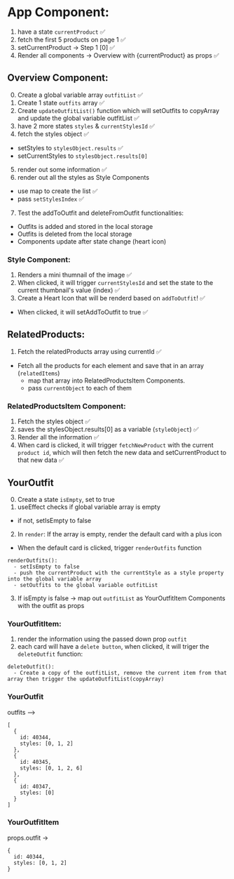 # App Component:
1. have a state `currentProduct` ✅
2. fetch the first 5 products on page 1 ✅
3. setCurrentProduct -> Step 1 [0] ✅
4. Render all components -> Overview with {currentProduct} as props ✅
                         
## Overview Component:
0. Create a global variable array `outfitList` ✅
1. Create 1 state `outfits` array ✅
2. Create `updateOutfitList()` function which will setOutfits to copyArray and update the global variable outfitList ✅
3. have 2 more states `styles` & `currentStylesId` ✅
4. fetch the styles object ✅
  - setStyles to `stylesObject.results` ✅
  - setCurrentStyles to `stylesObject.results[0]`
5. render out some information ✅
6. render out all the styles as Style Components
  - use map to create the list ✅
  - pass `setStylesIndex` ✅
7. Test the addToOutfit and deleteFromOutfit functionalities:
  - Outfits is added and stored in the local storage
  - Outfits is deleted from the local storage
  - Components update after state change (heart icon)
  
### Style Component:
1. Renders a mini thumnail of the image ✅
2. When clicked, it will trigger `currentStylesId` and set the state to the current thumbnail's value (index) ✅
3. Create a Heart Icon that will be renderd based on `addToOutfit`! ✅
  - When clicked, it will setAddToOutfit to true ✅

## RelatedProducts:
1. Fetch the relatedProducts array using currentId ✅
  - Fetch all the products for each element and save that in an array (`relatedItems`)
    - map that array into RelatedProductsItem Components.
    - pass `currentObject` to each of them

### RelatedProductsItem Component:
1. Fetch the styles object ✅
2. saves the stylesObject.results[0] as a variable (`styleObject`) ✅
3. Render all the information ✅
4. When card is clicked, it will trigger `fetchNewProduct` with the current `product id`, which will then fetch the new data and setCurrentProduct to that new data ✅

## YourOutfit
0. Create a state `isEmpty`, set to true
1. useEffect checks if global variable array is empty
  - if not, setIsEmpty to false 
2. In `render`: If the array is empty, render the default card with a plus icon
  - When the default card is clicked, trigger `renderOutfits` function
```
renderOutfits():
  - setIsEmpty to false
  - push the currentProduct with the currentStyle as a style property into the global variable array
  - setOutfits to the global variable outfitList
```
3. If isEmpty is false -> map out `outfitList` as YourOutfitItem Components with the outfit as props

### YourOutfitItem:
1. render the information using the passed down prop `outfit`
2. each card will have a `delete button`, when clicked, it will triger the `deleteOutfit` function:
```
deleteOutfit():
  - Create a copy of the outfitList, remove the current item from that array then trigger the updateOutfitList(copyArray)
```

### YourOutfit
outfits -->
```
[
  { 
    id: 40344,
    styles: [0, 1, 2]
  },
  { 
    id: 40345,
    styles: [0, 1, 2, 6]
  },
  { 
    id: 40347,
    styles: [0]
  }
]
```

### YourOutfitItem
props.outfit ->
```
{ 
  id: 40344,
  styles: [0, 1, 2]
}
```
